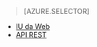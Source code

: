 > [AZURE.SELECTOR]
- [IU da Web](../articles/hdinsight/hdinsight-hadoop-manage-ambari.md)
- [API REST](../articles/hdinsight/hdinsight-hadoop-manage-ambari-rest-api.md)
